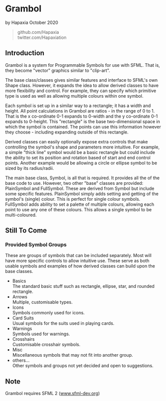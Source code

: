 # Grambol

by Hapaxia
October 2020
> github.com/Hapaxia  
> twitter.com/Hapaxiation

## Introduction

Grambol is a system for Programmable Symbols for use with SFML. That is, they become "vector" graphics similar to "clip-art".

The base class/classes gives similar features and interface to SFML's own Shape class. However, it expands the idea to allow derived classes to have more flexibility and control. For example, they can specify which primitive type is used as well as allowing multiple colours within one symbol.

Each symbol is set up in a similar way to a rectangle; it has a width and height. All point calculations in Grambol are ratios - in the range of 0 to 1. That is the x co-ordinate 0-1 expands to 0-width and the y co-ordinate 0-1 expands to 0-height. This "rectangle" is the base two-dimensional space in which the symbol is contained. The points can use this information however they choose - including expanding outside of this rectangle.

Derived classes can easily optionally expose extra controls that make controlling the symbol's shape and parameters more intuitive. For example, a simple "thick line" symbol would be a basic rectangle but could include the ability to set its position and rotation based of start and end control points. Another example would be allowing a circle or ellipse symbol to be sized by its radius/radii.

The main base class, Symbol, is all that is required. It provides all the of the base code to use. However, two other "base" classes are provided: PlainSymbol and FullSymbol. These are derived from Symbol but include some specific features. PlainSymbol simply adds setting and getting of the symbol's (single) colour. This is perfect for single colour symbols. FullSymbol adds ability to set a palette of multiple colours, allowing each point to use any one of these colours. This allows a single symbol to be multi-coloured.

## Still To Come

### Provided Symbol Groups
These are groups of symbols that can be included separately. Most will have more specific controls to allow intuitive use. These serve as both usable symbols and examples of how derived classes can build upon the base classes.
- Basics  
The standard basic stuff such as rectangle, ellipse, star, and rounded rectangle.
- Arrows  
Multiple, customisable types.
- Icons  
Symbols commonly used for icons.
- Card Suits  
Usual symbols for the suits used in playing cards.
- Warnings  
Symbols used for warnings.
- Crosshairs  
Customisable crosshair symbols.
- Misc  
Miscellaneous symbols that may not fit into another group.
- others...  
Other symbols and groups not yet decided and open to suggestions.

## Note

Grambol requires SFML 2 (www.sfml-dev.org)
